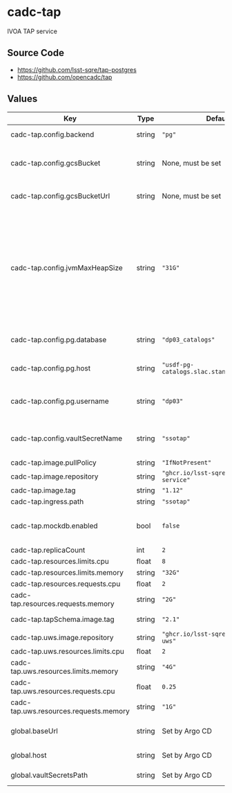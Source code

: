 # cadc-tap

IVOA TAP service

## Source Code

* <https://github.com/lsst-sqre/tap-postgres>
* <https://github.com/opencadc/tap>

## Values

| Key | Type | Default | Description |
|-----|------|---------|-------------|
| cadc-tap.config.backend | string | `"pg"` | What type of backend? |
| cadc-tap.config.gcsBucket | string | None, must be set | Name of GCS bucket in which to store results |
| cadc-tap.config.gcsBucketUrl | string | None, must be set | Base URL for results stored in GCS bucket |
| cadc-tap.config.jvmMaxHeapSize | string | `"31G"` | Java heap size, which will set the maximum size of the heap. Otherwise Java would determine it based on how much memory is available and black maths. |
| cadc-tap.config.pg.database | string | `"dp03_catalogs"` | Postgres database to connect to |
| cadc-tap.config.pg.host | string | `"usdf-pg-catalogs.slac.stanford.edu:5432"` | Postgres hostname:port to connect to |
| cadc-tap.config.pg.username | string | `"dp03"` | Postgres username to use to connect |
| cadc-tap.config.vaultSecretName | string | `"ssotap"` | Vault secret name: the final key in the vault path |
| cadc-tap.image.pullPolicy | string | `"IfNotPresent"` |  |
| cadc-tap.image.repository | string | `"ghcr.io/lsst-sqre/tap-postgres-service"` |  |
| cadc-tap.image.tag | string | `"1.12"` |  |
| cadc-tap.ingress.path | string | `"ssotap"` |  |
| cadc-tap.mockdb.enabled | bool | `false` | Spin up a container to pretend to be postgres. |
| cadc-tap.replicaCount | int | `2` |  |
| cadc-tap.resources.limits.cpu | float | `8` |  |
| cadc-tap.resources.limits.memory | string | `"32G"` |  |
| cadc-tap.resources.requests.cpu | float | `2` |  |
| cadc-tap.resources.requests.memory | string | `"2G"` |  |
| cadc-tap.tapSchema.image.tag | string | `"2.1"` | Tag of TAP schema image |
| cadc-tap.uws.image.repository | string | `"ghcr.io/lsst-sqre/tap-postgres-uws"` |  |
| cadc-tap.uws.resources.limits.cpu | float | `2` |  |
| cadc-tap.uws.resources.limits.memory | string | `"4G"` |  |
| cadc-tap.uws.resources.requests.cpu | float | `0.25` |  |
| cadc-tap.uws.resources.requests.memory | string | `"1G"` |  |
| global.baseUrl | string | Set by Argo CD | Base URL for the environment |
| global.host | string | Set by Argo CD | Host name for ingress |
| global.vaultSecretsPath | string | Set by Argo CD | Base path for Vault secrets |
